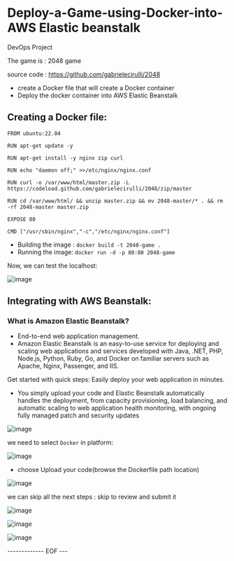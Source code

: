 # Deploy-a-Game-using-Docker-into-AWS Elastic beanstalk
DevOps Project

The game is : 2048 game 

source code : https://github.com/gabrielecirulli/2048

- create a Docker file that will create a Docker container
- Deploy the docker container into AWS Elastic Beanstalk

## Creating a Docker file:

```
FROM ubuntu:22.04

RUN apt-get update -y

RUN apt-get install -y nginx zip curl

RUN echo "daemon off;" >>/etc/nginx/nginx.conf

RUN curl -o /var/www/html/master.zip -L https://codeload.github.com/gabrielecirulli/2048/zip/master

RUN cd /var/www/html/ && unzip master.zip && mv 2048-master/* . && rm -rf 2048-master master.zip

EXPOSE 80

CMD ["/usr/sbin/nginx","-c","/etc/nginx/nginx.conf"]

```
- Building the image : `docker build -t 2048-game .`
- Running the image: `docker run -d -p 80:80 2048-game`

Now, we can test the localhost: 

![image](https://github.com/balajisomasale/Deploy-a-Game-using-Docker-into-AWS-Elastic-beanstalk/assets/35003840/baed6468-f2d2-4c4b-89ff-8c17eb7fb7aa)

## Integrating with AWS Beanstalk: 

### What is Amazon Elastic Beanstalk? 
- End-to-end web application management.
- Amazon Elastic Beanstalk is an easy-to-use service for deploying and scaling web applications and services developed with Java, .NET, PHP, Node.js, Python, Ruby, Go, and Docker on familiar servers such as Apache, Nginx, Passenger, and IIS.

Get started with quick steps: Easily deploy your web application in minutes.

- You simply upload your code and Elastic Beanstalk automatically handles the deployment, from capacity provisioning, load balancing, and automatic scaling to web       application health monitoring, with ongoing fully managed patch and security updates

![image](https://github.com/balajisomasale/Deploy-a-Game-using-Docker-into-AWS-Elastic-beanstalk/assets/35003840/b680f4a8-e2e3-419b-b5cf-d03ec570ee1c)

we need to select `Docker` in platform: 

![image](https://github.com/balajisomasale/Deploy-a-Game-using-Docker-into-AWS-Elastic-beanstalk/assets/35003840/8fabc594-2460-42b2-a5bd-6116b86f1c82)

- choose Upload your code(browse the Dockerfile path location)

![image](https://github.com/balajisomasale/Deploy-a-Game-using-Docker-into-AWS-Elastic-beanstalk/assets/35003840/426f4c46-850d-4c4f-a7b7-7088b4314748)

we can skip all the next steps : skip to review and submit it 

![image](https://github.com/balajisomasale/Deploy-a-Game-using-Docker-into-AWS-Elastic-beanstalk/assets/35003840/16201810-ed75-4d0e-a37c-2f1acc77510a)

![image](https://github.com/balajisomasale/Deploy-a-Game-using-Docker-into-AWS-Elastic-beanstalk/assets/35003840/6e1e8347-11e7-413e-a76f-78d95cc0c1d6)

![image](https://github.com/balajisomasale/Deploy-a-Game-using-Docker-into-AWS-Elastic-beanstalk/assets/35003840/dcb56ae6-1524-4698-b3af-cc5dc4cf9ff7)


------------- EOF --- 
